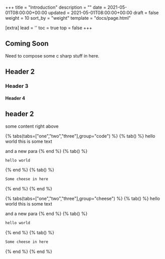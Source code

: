 +++
title = "Introduction"
description = ""
date = 2021-05-01T08:00:00+00:00
updated = 2021-05-01T08:00:00+00:00
draft = false
weight = 10
sort_by = "weight"
template = "docs/page.html"

[extra]
lead = ''
toc = true
top = false
+++

## Coming Soon

Need to compose some c sharp stuff in here.



## Header 2

### Header 3

#### Header 4

## header 2

some content right above

{% tabs(tabs=["one","two","three"],group="code") %}
{% tab() %}
hello world
this is some text

and a new para
{% end %}
{% tab() %}
```bash
hello world
```
{% end %}
{% tab() %}
```bash
Some cheese in here
```
{% end %}
{% end %}

{% tabs(tabs=["one","two","three"],group="cheese") %}
{% tab() %}
hello world
this is some text

and a new para
{% end %}
{% tab() %}
```bash
hello world
```
{% end %}
{% tab() %}
```bash
Some cheese in here
```
{% end %}
{% end %}